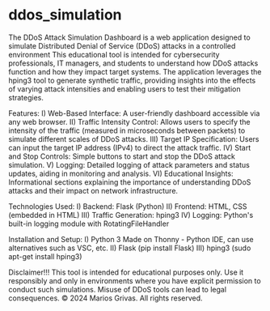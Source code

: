 # ddos_simulation
The DDoS Attack Simulation Dashboard is a web application designed to simulate Distributed Denial of Service (DDoS) attacks in a controlled environment
This educational tool is intended for cybersecurity professionals, IT managers, and students to understand how DDoS attacks function and how they impact target systems.
The application leverages the hping3 tool to generate synthetic traffic, providing insights into the effects of varying attack intensities and enabling users to test their mitigation strategies.

Features:
I) Web-Based Interface: A user-friendly dashboard accessible via any web browser.
II) Traffic Intensity Control: Allows users to specify the intensity of the traffic (measured in microseconds between packets) to simulate different scales of DDoS attacks.
III) Target IP Specification: Users can input the target IP address (IPv4) to direct the attack traffic.
IV) Start and Stop Controls: Simple buttons to start and stop the DDoS attack simulation.
V) Logging: Detailed logging of attack parameters and status updates, aiding in monitoring and analysis.
VI) Educational Insights: Informational sections explaining the importance of understanding DDoS attacks and their impact on network infrastructure.

Technologies Used: 
I) Backend: Flask (Python)
II) Frontend: HTML, CSS (embedded in HTML)
III) Traffic Generation: hping3
IV) Logging: Python's built-in logging module with RotatingFileHandler

Installation and Setup:
I) Python 3 Made on Thonny - Python IDE, can use alternatives such as VSC, etc.
II) Flask (pip install Flask) 
III) hping3 (sudo apt-get install hping3)

Disclaimer!!!
This tool is intended for educational purposes only. Use it responsibly and only in environments where you have explicit permission to conduct such simulations. Misuse of DDoS tools can lead to legal consequences.
© 2024 Marios Grivas. All rights reserved.
